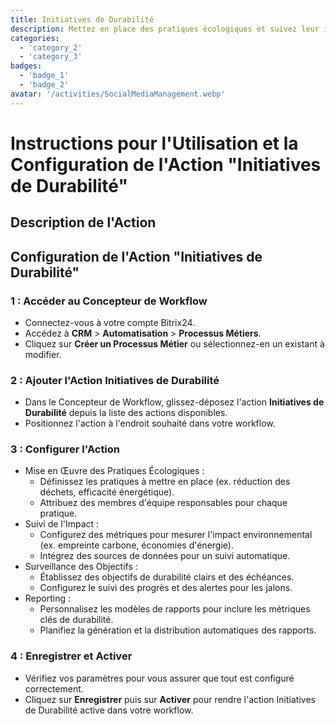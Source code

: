 ```yaml
---
title: Initiatives de Durabilité
description: Mettez en place des pratiques écologiques et suivez leur impact.
categories: 
  - 'category_2'
  - 'category_3'
badges: 
  - 'badge_1'
  - 'badge_2'
avatar: '/activities/SocialMediaManagement.webp'
---
```


# Instructions pour l'Utilisation et la Configuration de l'Action "Initiatives de Durabilité"

## Description de l'Action

## **Configuration de l'Action "Initiatives de Durabilité"**

### 1 : Accéder au Concepteur de Workflow
- Connectez-vous à votre compte Bitrix24.
- Accédez à **CRM** > **Automatisation** > **Processus Métiers**.
- Cliquez sur **Créer un Processus Métier** ou sélectionnez-en un existant à modifier.

### 2 : Ajouter l'Action Initiatives de Durabilité
- Dans le Concepteur de Workflow, glissez-déposez l'action **Initiatives de Durabilité** depuis la liste des actions disponibles.
- Positionnez l'action à l'endroit souhaité dans votre workflow.

### 3 : Configurer l'Action
- Mise en Œuvre des Pratiques Écologiques :
  - Définissez les pratiques à mettre en place (ex. réduction des déchets, efficacité énergétique).
  - Attribuez des membres d'équipe responsables pour chaque pratique.
- Suivi de l'Impact :
  - Configurez des métriques pour mesurer l'impact environnemental (ex. empreinte carbone, économies d'énergie).
  - Intégrez des sources de données pour un suivi automatique.
- Surveillance des Objectifs :
  - Établissez des objectifs de durabilité clairs et des échéances.
  - Configurez le suivi des progrès et des alertes pour les jalons.
- Reporting :
  - Personnalisez les modèles de rapports pour inclure les métriques clés de durabilité.
  - Planifiez la génération et la distribution automatiques des rapports.

### 4 : Enregistrer et Activer
- Vérifiez vos paramètres pour vous assurer que tout est configuré correctement.
- Cliquez sur **Enregistrer** puis sur **Activer** pour rendre l'action Initiatives de Durabilité active dans votre workflow.
